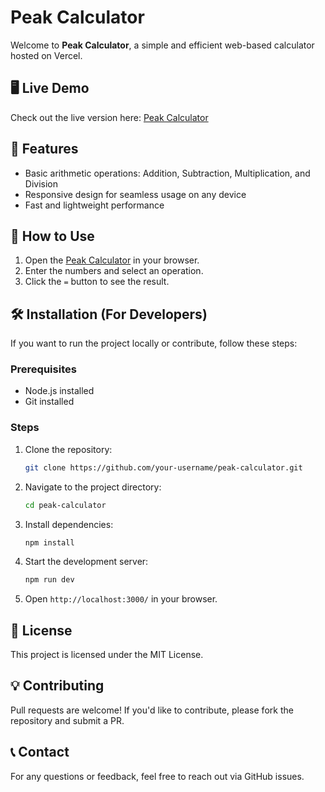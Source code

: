 # Peak Calculator

Welcome to **Peak Calculator**, a simple and efficient web-based calculator hosted on Vercel.

## 🖥 Live Demo

Check out the live version here: [Peak Calculator](https://peak-calculator-29up.vercel.app/)

## 📌 Features

- Basic arithmetic operations: Addition, Subtraction, Multiplication, and Division
- Responsive design for seamless usage on any device
- Fast and lightweight performance

## 🚀 How to Use

1. Open the [Peak Calculator](https://peak-calculator-29up.vercel.app/) in your browser.
2. Enter the numbers and select an operation.
3. Click the `=` button to see the result.

## 🛠️ Installation (For Developers)

If you want to run the project locally or contribute, follow these steps:

### Prerequisites

- Node.js installed
- Git installed

### Steps

1. Clone the repository:
   ```sh
   git clone https://github.com/your-username/peak-calculator.git
   ```
2. Navigate to the project directory:
   ```sh
   cd peak-calculator
   ```
3. Install dependencies:
   ```sh
   npm install
   ```
4. Start the development server:
   ```sh
   npm run dev
   ```
5. Open `http://localhost:3000/` in your browser.

## 📄 License

This project is licensed under the MIT License.

## 💡 Contributing

Pull requests are welcome! If you'd like to contribute, please fork the repository and submit a PR.

## 📞 Contact

For any questions or feedback, feel free to reach out via GitHub issues.
